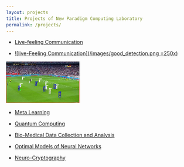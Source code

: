 ```yaml
---
layout: projects
title: Projects of New Paradigm Computing Laboratory
permalink: /projects/
---
```


- [Live-feeling Communication](/projects/lfc.md)

- [![live-Feeling Communication](/images/good_detection.png =250x)](/projects/lfc.md)

<a href="projects/lfc.html"><img src="images/good_detection.png" width="200">

- [Meta Learning](/projects/lfc.md)

- [Quantum Computing](/projects/quantum.md)

- [Bio-Medical Data Collection and Analysis](/project/biomed.md)

- [Optimal Models of Neural Networks](/projects/ai.md)

- [Neuro-Cryptography](/project/neurocrypt.md)





